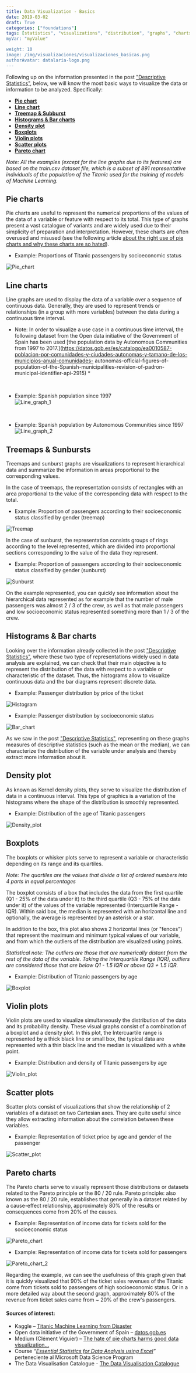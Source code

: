 ```yaml
---
title: Data Visualization - Basics
date: 2019-03-02
draft: True
categories: ["foundations"]
tags: [statistics", "visualizations", "distribution", "graphs", "charts"]
myVar: "myValue"

weight: 10
image: /img/visualizaciones/visualizaciones_basicas.png
authorAvatar: datalaria-logo.png
---
```


Following up on the information presented in the post ["Descriptive Statistics"](https://www.datalaria.com/en/post/fundamentos/2018-10-07-estadistica-descriptiva/), below, we will know the most basic ways to visualize the data or information to be analyzed. Specifically:

- **[Pie chart](#pie_chart)**
- **[Line chart](#line_chart)**
- **[Treemap & Subburst](#hierarchical_graphs)**
- **[Histograms & Bar charts](#histograms)**
- **[Density plot](#density_plot)**
- **[Boxplots](#boxplot)**
- **[Violin plots](#violin_plot)**
- **[Scatter plots](#scatter_plot)**
- **[Pareto chart](#pareto_chart)**

*Note: All the examples (except for the line graphs due to its features) are based on the train.csv dataset file, which is a subset of 891 representative individuals of the population of the Titanic used for the training of models of Machine Learning.*

## <a name="pie_chart"></a>Pie charts

Pie charts are useful to represent the numerical proportions of the values of the data of a variable or feature with respect to its total. This type of graphs present a vast catalogue of variants and are widely used due to their simplicity of preparation and interpretation. However, these charts are often overused and misused (see the following article [about the right use of pie charts and why these charts are so hated](https://medium.com/@clmentviguier/the-hate-of-pie-charts-harms-good-data-visualization-cc7cfed243b6)).

 * Example: Proportions of Titanic passengers by socioeconomic status

![Pie_chart](/img/visualizaciones/pie_chart.png)

## <a name="line_chart"></a>Line charts
Line graphs are used to display the data of a variable over a sequence of continuous data. Generally, they are used to represent trends or relationships (in a group with more variables) between the data during a continuous time interval.

 * Note: In order to visualize a use case in a continuous time interval, the following dataset from the Open data initiative of the Government of Spain has been used [the population data by Autonomous Communities from 1997 to 2017.](https://datos.gob.es/es/catalogo/ea0010587-poblacion-por-comunidades-y-ciudades-autonomas-y-tamano-de-los-municipios-anual-comunidades- autonomas-official-figures-of-population-of-the-Spanish-municipalities-revision-of-padron-municipal-identifier-api-2915) *

</br>

 * Example: Spanish population since 1997  
![Line_graph_1](/img/visualizaciones/line_graph_1.png)
</br>

 * Example: Spanish population by Autonomous Communities since 1997
![Line_graph_2](/img/visualizaciones/line_graph_2.png)


## <a name="hierarchical_graphs"></a>Treemaps & Sunbursts
Treemaps and sunburst graphs are visualizations to represent hierarchical data and summarize the information in areas proportional to the corresponding values.

In the case of treemaps, the representation consists of rectangles with an area proportional to the value of the corresponding data with respect to the total.
</br>

 * Example: Proportion of passengers according to their socioeconomic status classified by gender (treemap)

![Treemap](/img/visualizaciones/treemap.png)

In the case of sunburst, the representation consists groups of rings according to the level represented, which are divided into proportional sections corresponding to the value of the data they represent.
</br>

 * Example: Proportion of passengers according to their socioeconomic status classified by gender (sunburst)

![Sunburst](/img/visualizaciones/sunburst.png)

On the example represented, you can quickly see information about the hierarchical data represented as for example that the number of male passengers was almost 2 / 3 of the crew, as well as that male passengers and low socioeconomic status represented something more than 1 / 3 of the crew.

## <a name="histograms"></a>Histograms & Bar charts
Looking over the information already collected in the post ["Descriptive Statistics"](https://www.datalaria.com/en/post/fundamentos/2018-10-07-estadistica-descriptiva/), where these two type of representations widely used in data analysis are explained, we can check that their main objective is to represent the distribution of the data with respect to a variable or characteristic of the dataset. Thus, the histograms allow to visualize continuous data and the bar diagrams represent discrete data.
</br>

 * Example: Passenger distribution by price of the ticket

![Histogram](/img/visualizaciones/histogram.png)
</br>

 * Example: Passenger distribution by socioeconomic status

![Bar_chart](/img/visualizaciones/bar_chart.png)

As we saw in the post ["Descriptive Statistics"](https://www.datalaria.com/en/post/fundamentos/2018-10-07-estadistica-descriptiva/), representing on these graphs measures of descriptive statistics (such as the mean or the median), we can characterize the distribution of the variable under analysis and thereby extract more information about it.

## <a name="density_plot"></a>Density plot
As known as Kernel density plots, they serve to visualize the distribution of data in a continuous interval. This type of graphics is a variation of the histograms where the shape of the distribution is smoothly represented.
</br>

* Example: Distribution of the age of Titanic passengers  

![Density_plot](/img/visualizaciones/grafico_densidad.png)

## <a name="boxplot"></a>Boxplots
The boxplots or whisker plots serve to represent a variable or characteristic depending on its range and its quartiles.

*Note: The quartiles are the values that divide a list of ordered numbers into 4 parts in equal percentages*

The boxplot consists of a box that includes the data from the first quartile (Q1 - 25% of the data under it) to the third quartile (Q3 - 75% of the data under it) of the values ​​of the variable represented (Interquartile Range - IQR). Within said box, the median is represented with an horizontal line and optionally, the average is represented by an asterisk or a star.

In addition to the box, this plot also shows 2 horizontal lines (or "fences") that represent the maximum and minimum typical values ​​of our variable, and from which the outliers ​​of the distribution are visualized using points.

*Statistical note: The outliers are those that are numerically distant from the rest of the data of the variable. Taking the Interquartile Range (IQR), outliers ​​are considered those that are below Q1 - 1.5 IQR or above Q3 + 1.5 IQR.*
</br>

* Example: Distribution of Titanic passengers by age

![Boxplot](/img/visualizaciones/boxplot.png)

## <a name="violin_plot"></a>Violin plots
Violin plots are used to visualize simultaneously the distribution of the data and its probability density. These visual graphs consist of a combination of a boxplot and a density plot. In this plot, the Intercuartile range is represented by a thick black line or small box, the typical data are represented with a thin black line and the median is visualized with a white point.
</br>

* Example: Distribution and density of Titanic passengers by age

![Violin_plot](/img/visualizaciones/violin_plot.png)

## <a name="scatter_plot"></a>Scatter plots
Scatter plots consist of visualizations that show the relationship of 2 variables of a dataset on two Cartesian axes. They are quite useful since they allow extracting information about the correlation between these variables.
</br>

* Example: Representation of ticket price by age and gender of the passenger

![Scatter_plot](/img/visualizaciones/scatter_plot.png)

## <a name="pareto_chart"></a>Pareto charts
The Pareto charts serve to visually represent those distributions or datasets related to the Pareto principle or the 80 / 20 rule.
Pareto principle: also known as the 80 / 20 rule, establishes that generally in a dataset related by a cause-effect relationship, approximately 80% of the results or consequences come from 20% of the causes.
</br>

* Example: Representation of income data for tickets sold for the socioeconomic status

![Pareto_chart](/img/visualizaciones/pareto_chart_1.png)  

* Example: Representation of income data for tickets sold for passengers

![Pareto_chart_2](/img/visualizaciones/pareto_chart_2.png)

Regarding the example, we can see the usefulness of this graph given that it is quickly visualized that 90% of the ticket sales revenues of the Titanic come from tickets sold to passengers of high socioeconomic status. Or in a more detailed way about the second graph, approximately 80% of the revenue from ticket sales came from ~ 20% of the crew's passengers.
</br>

#### Sources of interest:
- Kaggle – [Titanic Machine Learning from Disaster](https://www.kaggle.com/c/titanic)
- Open data initiative of the Government of Spain – [datos.gob.es](https://datos.gob.es/en)
- Medium (Clément Viguier) – [The hate of pie charts harms good data visualization...](https://medium.com/@clmentviguier/the-hate-of-pie-charts-harms-good-data-visualization-cc7cfed243b6)
- Course _“[Essential Statistics for Data Analysis using Excel](https://courses.edx.org/courses/course-v1:Microsoft+DAT222x+1T2017/course/)”_ perteneciente al Microsoft Data Science Program
- The Data Visualisation Catalogue - [The Data Visualisation Catalogue](https://datavizcatalogue.com/index.html)

